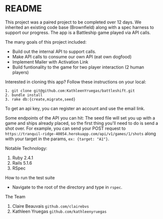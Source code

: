 # README

This project was a paired project to be completed over 12 days.  We inherited an existing code base (Brownfield) along with a spec harness to support our progress. The app is a Battleship game played via API calls.

The many goals of this project included:
* Build out the internal API to support calls.
* Make API calls to consume our own API (eat own dogfood)
* Implement Mailer with Activation Link
* Build funtionality to the game for two player interaction (2 human players)


Interested in cloning this app? Follow these instructions on your local:
```
1. git clone git@github.com:KathleenYruegas/battleshift.git
2. bundle install
3. rake db:{create,migrate,seed}
  ```
To get an api key, you can register an account and use the email link.

Some endpoints of the API you can hit:
The seed file will set you up with a game and ships already placed, so the first thing you'll need to do is send a shot over.
For example, you can send your POST request to `https://tranquil-ridge-40054.herokuapp.com/api/v1/games/1/shots` along with your target in the params, `ex: {target: "A1"}`.


Notable Technology:
1. Ruby 2.4.1
2. Rails 5.1.6
3. RSpec

How to run the test suite
* Navigate to the root of the directory and type in `rspec`. 

The Team
1. Claire Beauvais `github.com/clairebvs`
2. Kathleen Yruegas `github.com/kathleenyruegas`
